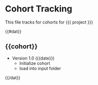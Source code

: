 # Cohort Tracking

This file tracks for cohorts for {{{ project }}}

<!--- 

Directions for Tracking file 

This file is suppose to help organize and track the development of cohort definitions over the course of a project. Everytime a cohort json file is added to the cohorts_to_create folder, the user should update the cohort_updates.md file describing the json that was added or annotate any changes to existing files. We provide an example in the start-up folder.

--->

{{#dat}}

## {{cohort}}

<!-- add description -->

- Version 1.0 ({{date}})
  - Initialize cohort
  - load into input folder

{{/dat}}

